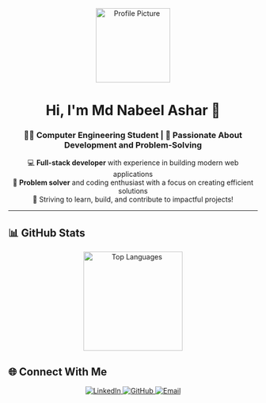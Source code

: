 <div align="center">
  <img src="https://github.com/m-d-nabeel.png" width="150" height="150" alt="Profile Picture">
  
  # Hi, I'm Md Nabeel Ashar 👋
  
  ### 👨‍🎓 Computer Engineering Student | 🚀 Passionate About Development and Problem-Solving
  
  💻 **Full-stack developer** with experience in building modern web applications  
  🧠 **Problem solver** and coding enthusiast with a focus on creating efficient solutions  
  🌟 Striving to learn, build, and contribute to impactful projects!
  
  ---
</div>

## 📊 GitHub Stats

<div align="center" style="display: flex; justify-content: center; align-items: center; gap: 20px;">
  <img src="https://github-readme-stats.vercel.app/api/top-langs/?username=m-d-nabeel&layout=compact&hide=jupyter%20notebook&theme=tokyonight" alt="Top Languages" height="200px">
</div>

<!--   <img src="https://github-readme-streak-stats.herokuapp.com/?user=m-d-nabeel&theme=tokyonight" alt="Contribution Streak" height="200px"> -->

## 🌐 Connect With Me

<div align="center">
  <a href="https://www.linkedin.com/in/m-d-nabeel" target="_blank">
    <img alt="LinkedIn" src="https://img.shields.io/badge/LinkedIn-%230077B5.svg?&style=for-the-badge&logo=linkedin&logoColor=white" />
  </a>
  <a href="https://github.com/m-d-nabeel" target="_blank">
    <img alt="GitHub" src="https://img.shields.io/badge/GitHub-181717.svg?&style=for-the-badge&logo=github&logoColor=white" />
  </a>
  <a href="mailto:asharnabeel137@gmail.com" target="_blank">
    <img alt="Email" src="https://img.shields.io/badge/Email-D14836.svg?&style=for-the-badge&logo=gmail&logoColor=white" />
  </a>
</div>

